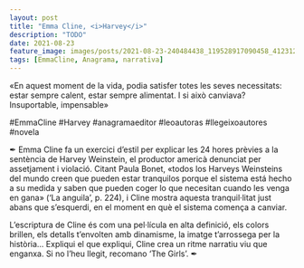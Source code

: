 ```yaml
---
layout: post
title: "Emma Cline, <i>Harvey</i>"
description: "TODO"
date: 2021-08-23
feature_image: images/posts/2021-08-23-240484438_119528917090458_4123124945467473415_n_18248332132021100.jpg
tags: [EmmaCline, Anagrama, narrativa]
---
```


«En aquest moment de la vida, podia satisfer totes les seves necessitats: estar sempre calent, estar sempre alimentat. I si això canviava? Insuportable, impensable»
<!--more-->

#EmmaCline #Harvey #anagramaeditor #leoautoras #llegeixoautores #novela

✒ Emma Cline fa un exercici d’estil per explicar les 24 hores prèvies a la sentència de Harvey Weinstein, el productor americà denunciat per assetjament i violació. Citant Paula Bonet, «todos los Harveys Weinsteins del mundo creen que pueden estar tranquilos porque el sistema está hecho a su medida y saben que pueden coger lo que necesitan cuando les venga en gana» (‘La anguila’, p. 224), i Cline mostra aquesta tranquil·litat just abans que s’esquerdi, en el moment en què el sistema comença a canviar.

L’escriptura de Cline és com una pel·lícula en alta definició, els colors brillen, els detalls t’envolten amb dinamisme, la imatge t’arrossega per la història... Expliqui el que expliqui, Cline crea un ritme narratiu viu que enganxa. Si no l’heu llegit, recomano ‘The Girls’. ✒
